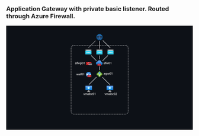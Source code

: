 ### Application Gateway with private basic listener. Routed through Azure Firewall.

<img src="./AFW-AGW.png"/>



